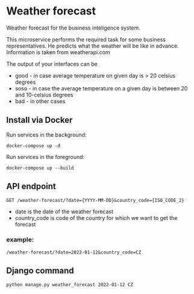 # Weather forecast
Weather forecast for the business inteligence system.
 
This microservice performs the required task for some business representatives. He predicts what the weather will be like in advance. Information is taken from weatherapi.com

The output of your interfaces can be
- good - in case average temperature on given day is > 20 celsius degrees
- soso - in case the average temperature on a given day is between 20 and 10-celsius degrees
- bad - in other cases

## Install via Docker
Run services in the background:

`docker-compose up -d`

Run services in the foreground:

`docker-compose up --build`

## API endpoint

`GET /weather-forecast/?date={YYYY-MM-DD}&country_code={ISO_CODE_2}`
- date is the date of the weather forecast
- country_code is code of the country for which we want to get the forecast
### example:
`/weather-forecast/?date=2022-01-12&country_code=CZ`

## Django command
`python manage.py weather_forecast 2022-01-12 CZ`

